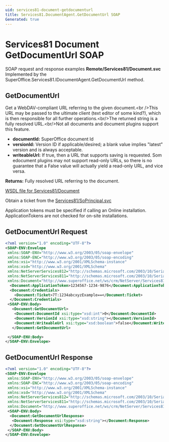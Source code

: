 ```yaml
---
uid: services81-document-getdocumenturl
title: Services81.DocumentAgent.GetDocumentUrl SOAP
Generated: true
---
```


# Services81 Document GetDocumentUrl SOAP

SOAP request and response examples **Remote/Services81/Document.svc**
Implemented by the <see cref="M:SuperOffice.Services81.IDocumentAgent.GetDocumentUrl">SuperOffice.Services81.IDocumentAgent.GetDocumentUrl</see> method.

## GetDocumentUrl

Get a WebDAV-compliant URL referring to the given document.&lt;br /&gt;This URL may be passed to the ultimate client (text editor of some kind?), which is then responsible for all further operations.&lt;br/&gt;The returned string is a fully resolved URL.&lt;br/&gt;Not all documents and document plugins support this feature.

* **documentId:** SuperOffice document Id
* **versionId:** Version ID if applicable/desired; a blank value implies "latest" version and is always acceptable.
* **writeableUrl:** If true, then a URL that supports saving is requested. Som edocument plugins may not support read-only URLs, so there is no guarantee that a False value will actually yield a read-only URL, and vice versa.

**Returns:** Fully resolved URL referring to the document.


[WSDL file for Services81/Document](../Services81-Document.md)

Obtain a ticket from the [Services81/SoPrincipal.svc](../SoPrincipal/SoPrincipal.md)

Application tokens must be specified if calling an Online installation. ApplicationTokens are not checked for on-site installations.

## GetDocumentUrl Request

```xml
<?xml version="1.0" encoding="UTF-8"?>
<SOAP-ENV:Envelope
 xmlns:SOAP-ENV="http://www.w3.org/2003/05/soap-envelope"
 xmlns:SOAP-ENC="http://www.w3.org/2003/05/soap-encoding"
 xmlns:xsi="http://www.w3.org/2001/XMLSchema-instance"
 xmlns:xsd="http://www.w3.org/2001/XMLSchema"
 xmlns:NetServerServices812="http://schemas.microsoft.com/2003/10/Serialization/Arrays"
 xmlns:NetServerServices811="http://schemas.microsoft.com/2003/10/Serialization/"
 xmlns:Document="http://www.superoffice.net/ws/crm/NetServer/Services81">
  <Document:ApplicationToken>1234567-1234-9876</Document:ApplicationToken>
  <Document:Credentials>
    <Document:Ticket>7T:1234abcxyzExample==</Document:Ticket>
  </Document:Credentials>
 <SOAP-ENV:Body>
   <Document:GetDocumentUrl>
    <Document:DocumentId xsi:type="xsd:int">0</Document:DocumentId>
    <Document:VersionId xsi:type="xsd:string"></Document:VersionId>
    <Document:WriteableUrl xsi:type="xsd:boolean">false</Document:WriteableUrl>
   </Document:GetDocumentUrl>

 </SOAP-ENV:Body>
</SOAP-ENV:Envelope>

```


## GetDocumentUrl Response

```xml
<?xml version="1.0" encoding="UTF-8"?>
<SOAP-ENV:Envelope
 xmlns:SOAP-ENV="http://www.w3.org/2003/05/soap-envelope"
 xmlns:SOAP-ENC="http://www.w3.org/2003/05/soap-encoding"
 xmlns:xsi="http://www.w3.org/2001/XMLSchema-instance"
 xmlns:xsd="http://www.w3.org/2001/XMLSchema"
 xmlns:NetServerServices812="http://schemas.microsoft.com/2003/10/Serialization/Arrays"
 xmlns:NetServerServices811="http://schemas.microsoft.com/2003/10/Serialization/"
 xmlns:Document="http://www.superoffice.net/ws/crm/NetServer/Services81">
 <SOAP-ENV:Body>
  <Document:GetDocumentUrlResponse>
   <Document:Response xsi:type="xsd:string"></Document:Response>
  </Document:GetDocumentUrlResponse>
 </SOAP-ENV:Body>
</SOAP-ENV:Envelope>

```

